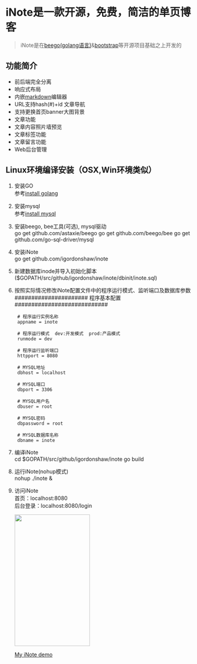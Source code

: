 # iNote是一款开源，免费，简洁的单页博客
> iNote是在[beego(golang语言)](http://beego.me/ "beego(golang语言)")&[bootstrap](http://getbootstrap.com/ "bootstrap")等开源项目基础之上开发的

## 功能简介
- 前后端完全分离
- 响应式布局
- 内嵌[markdown](https://pandao.github.io/editor.md/ "markdown")编辑器
- URL支持hash(#)+id 文章导航
- 支持更换首页banner大图背景
- 文章功能
- 文章内容照片墙预览
- 文章标签功能
- 文章留言功能
- Web后台管理


## Linux环境编译安装（OSX,Win环境类似）
1. 安装GO      
   参考[install golang](http://golang.org/doc/install#tarball "install golang")
2. 安装mysql      
   参考[install mysql](http://dev.mysql.com/doc/refman/5.6/en/installing.html "install mysql")
3. 安装beego, bee工具(可选), mysql驱动     
               go get github.com/astaxie/beego
               go get github.com/beego/bee
               go get github.com/go-sql-driver/mysql    
	      
4. 安装iNote       
               go get github.com/igordonshaw/inote     
	   
5. 新建数据库inode并导入初始化脚本($GOPATH/src/github/igordonshaw/inote/dbinit/inote.sql)      
6. 按照实际情况修改iNote配置文件中的程序运行模式、监听端口及数据库参数
                ###################### 程序基本配置 ############################
    
		# 程序运行实例名称
		appname = inote

		# 程序运行模式  dev:开发模式  prod:产品模式
		runmode = dev

		# 程序运行监听端口
		httpport = 8080
		
		# MYSQL地址
		dbhost = localhost

		# MYSQL端口
		dbport = 3306

		# MYSQL用户名
		dbuser = root

		# MYSQL密码
		dbpassword = root

		# MYSQL数据库名称
		dbname = inote

7. 编译iNote    
		cd $GOPATH/src/github/igordonshaw/inote
		go build
		
8. 运行iNote(nohup模式)      
    		nohup ./inote &
		
9. 访问iNote      
		首页：localhost:8080  
		后台登录：localhost:8080/login

	<img src="https://raw.githubusercontent.com/igordonshaw/inote/master/screenshot/21A9C0EB-30AB-4512-96C3-4FCC754F9E80.png" width="200" height="350"/>

	[My iNote demo](http://120.55.100.241 "DEMO")
    
